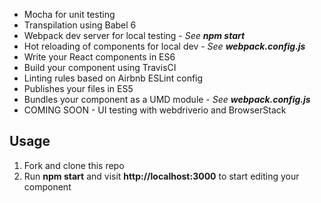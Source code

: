* Mocha for unit testing
* Transpilation using Babel 6
* Webpack dev server for local testing - *See **npm start***
* Hot reloading of components for local dev - *See **webpack.config.js***
* Write your React components in ES6
* Build your component using TravisCI
* Linting rules based on Airbnb ESLint config
* Publishes your files in ES5
* Bundles your component as a UMD module - *See **webpack.config.js***
* COMING SOON - UI testing with webdriverio and BrowserStack

## Usage

1. Fork and clone this repo
2. Run **npm start** and visit **http://localhost:3000** to start editing your component
